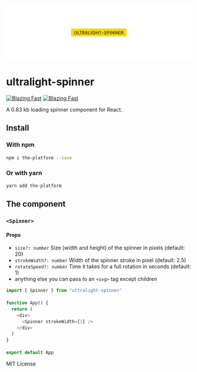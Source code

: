 ![Repo Banner](./.github/repo-banner.png)

# ultralight-spinner

[![Blazing Fast](https://badgen.net/npm/v/ultralight-spinner)](https://npm.im/ultralight-spinner) [![Blazing Fast](https://badgen.net/bundlephobia/minzip/ultralight-spinner)](https://npm.im/ultralight-spinner)

A 0.83 kb loading spinner component for React.

## Install

### With npm

```sh
npm i the-platform --save
```

### Or with yarn

```sh
yarn add the-platform
```

## The component

### `<Spinner>`

#### Props

- `size?: number` Size (width and height) of the spinner in pixels (default: 20)
- `strokeWidth?: number` Width of the spinner stroke in pixel (default: 2.5)
- `rotateSpeed?: number` Time it takes for a full rotation in seconds (default: 1)
- anything else you can pass to an `<svg>` tag except children

```js
import { Spinner } from "ultralight-spinner"

function App() {
  return (
    <div>
      <Spinner strokeWidth={3} />
    </div>
  )
}

export default App
```

MIT License
